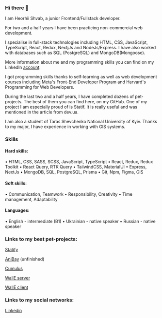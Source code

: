 ### Hi there 👋

I am Heorhii Shvab, a junior Frontend/Fullstack developer.

For two and a half years I have been practicing non-commercial web development.

I specialise in full-stack technologies including HTML, CSS, JavaScript, TypeScript, React, Redux, NextjJs and NodeJs/Express. I have also worked with databases such as SQL (PostgreSQL) and MongoDB(Mongoose).

More information about me and my programming skills you can find on my LinkedIn [account](https://www.linkedin.com/in/heorhii-shvab-60b41117a/).

I got programming skills thanks to self-learning as well as web development courses including Meta's Front-End Developer Program and Harvard's Programming for Web Developers.

During the last two and a half years, I have completed dozens of pet-projects.
The best of them you can find here, on my GitHub. One of my project I am especially proud of is Statif. It is really useful and was mentioned in the article from dev.ua.

I am also a student of Taras Shevchenko National University of Kyiv. Thanks to my major, I have experience in working with GIS systems.

### Skills

#### Hard skills:

• HTML, CSS, SASS, SCSS, JavaScript, TypeScript
• React, Redux, Redux Toolkit
• React Query, RTK Query
• TailwindCSS, MaterialUI
• Express, NextJs
• MongoDB, SQL, PostgreSQL, Prisma
• Git, Npm, Figma, GIS

#### Soft skills:

• Communication, Teamwork
• Responsibility, Creativity
• Time management, Adaptability

#### Languages:

• English - intermediate (B1) 
• Ukrainian - native speaker
• Russian - native speaker

### Links to my best pet-projects:

[Statify](https://github.com/GeorgeShvab/Statify)

[AniBay](https://github.com/GeorgeShvabAnibay) (unfinished)

[Cumulus](https://github.com/GeorgeShvab/Cumulus)

[WallE server](https://github.com/GeorgeShvab/Walle-server-2)

[WallE client](https://github.com/GeorgeShvab/Walle-client-2)

### Links to my social networks:

[Linkedin](https://www.linkedin.com/in/heorhii-shvab-60b41117a/)
